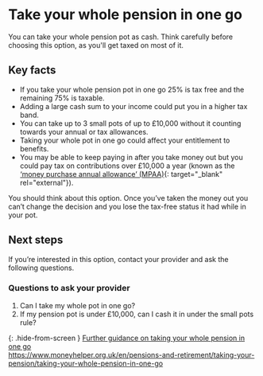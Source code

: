 # Take your whole pension in one go

You can take your whole pension pot as cash. Think carefully before choosing this option, as you'll get taxed on most of it.

## Key facts

* If you take your whole pension pot in one go 25% is tax free and the remaining 75% is taxable.
* Adding a large cash sum to your income could put you in a higher tax band.
* You can take up to 3 small pots of up to £10,000 without it counting towards your annual or tax allowances.
* Taking your whole pot in one go could affect your entitlement to benefits.
* You may be able to keep paying in after you take money out but you could pay tax on contributions over £10,000 a year (known as the [‘money purchase annual allowance’ (MPAA)](https://www.gov.uk/tax-on-your-private-pension/annual-allowance#lower-allowance-if-you-take-money-from-a-pension-pot){: target="_blank" rel="external"}).

You should think about this option. Once you’ve taken the money out you can’t change the decision and you lose the tax-free status it had while in your pot.  

## Next steps

If you’re interested in this option, contact your provider and ask the following questions.

###  Questions to ask your provider

1. Can I take my whole pot in one go?
2. If my pension pot is under £10,000, can I cash it in under the small pots rule?

{: .hide-from-screen }
[Further guidance on taking your whole pension in one go](https://www.moneyhelper.org.uk/en/pensions-and-retirement/taking-your-pension/taking-your-whole-pension-in-one-go)<br>
https://www.moneyhelper.org.uk/en/pensions-and-retirement/taking-your-pension/taking-your-whole-pension-in-one-go

